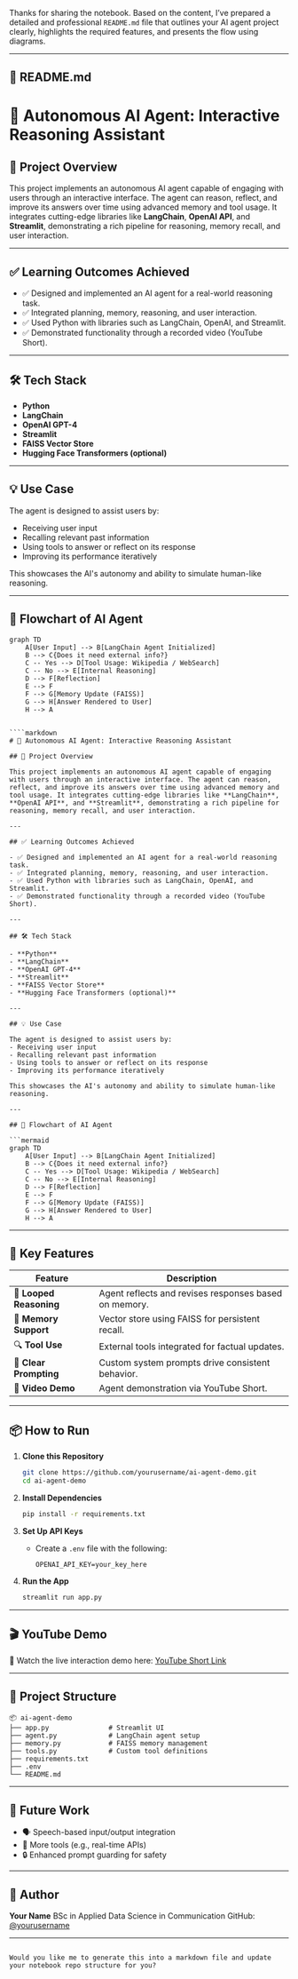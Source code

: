Thanks for sharing the notebook. Based on the content, I’ve prepared a detailed and professional `README.md` file that outlines your AI agent project clearly, highlights the required features, and presents the flow using diagrams.

---

## 📘 README.md

# 🧠 Autonomous AI Agent: Interactive Reasoning Assistant

## 🎯 Project Overview

This project implements an autonomous AI agent capable of engaging with users through an interactive interface. The agent can reason, reflect, and improve its answers over time using advanced memory and tool usage. It integrates cutting-edge libraries like **LangChain**, **OpenAI API**, and **Streamlit**, demonstrating a rich pipeline for reasoning, memory recall, and user interaction.

---

## ✅ Learning Outcomes Achieved

- ✅ Designed and implemented an AI agent for a real-world reasoning task.
- ✅ Integrated planning, memory, reasoning, and user interaction.
- ✅ Used Python with libraries such as LangChain, OpenAI, and Streamlit.
- ✅ Demonstrated functionality through a recorded video (YouTube Short).

---

## 🛠️ Tech Stack

- **Python**
- **LangChain**
- **OpenAI GPT-4**
- **Streamlit**
- **FAISS Vector Store**
- **Hugging Face Transformers (optional)**

---

## 💡 Use Case

The agent is designed to assist users by:
- Receiving user input
- Recalling relevant past information
- Using tools to answer or reflect on its response
- Improving its performance iteratively

This showcases the AI's autonomy and ability to simulate human-like reasoning.

---

## 🔁 Flowchart of AI Agent

```mermaid
graph TD
    A[User Input] --> B[LangChain Agent Initialized]
    B --> C{Does it need external info?}
    C -- Yes --> D[Tool Usage: Wikipedia / WebSearch]
    C -- No --> E[Internal Reasoning]
    D --> F[Reflection]
    E --> F
    F --> G[Memory Update (FAISS)]
    G --> H[Answer Rendered to User]
    H --> A


````markdown
# 🧠 Autonomous AI Agent: Interactive Reasoning Assistant

## 🎯 Project Overview

This project implements an autonomous AI agent capable of engaging with users through an interactive interface. The agent can reason, reflect, and improve its answers over time using advanced memory and tool usage. It integrates cutting-edge libraries like **LangChain**, **OpenAI API**, and **Streamlit**, demonstrating a rich pipeline for reasoning, memory recall, and user interaction.

---

## ✅ Learning Outcomes Achieved

- ✅ Designed and implemented an AI agent for a real-world reasoning task.
- ✅ Integrated planning, memory, reasoning, and user interaction.
- ✅ Used Python with libraries such as LangChain, OpenAI, and Streamlit.
- ✅ Demonstrated functionality through a recorded video (YouTube Short).

---

## 🛠️ Tech Stack

- **Python**
- **LangChain**
- **OpenAI GPT-4**
- **Streamlit**
- **FAISS Vector Store**
- **Hugging Face Transformers (optional)**

---

## 💡 Use Case

The agent is designed to assist users by:
- Receiving user input
- Recalling relevant past information
- Using tools to answer or reflect on its response
- Improving its performance iteratively

This showcases the AI's autonomy and ability to simulate human-like reasoning.

---

## 🔁 Flowchart of AI Agent

```mermaid
graph TD
    A[User Input] --> B[LangChain Agent Initialized]
    B --> C{Does it need external info?}
    C -- Yes --> D[Tool Usage: Wikipedia / WebSearch]
    C -- No --> E[Internal Reasoning]
    D --> F[Reflection]
    E --> F
    F --> G[Memory Update (FAISS)]
    G --> H[Answer Rendered to User]
    H --> A
````

---

## 🧩 Key Features

| Feature                 | Description                                           |
| ----------------------- | ----------------------------------------------------- |
| 🔁 **Looped Reasoning** | Agent reflects and revises responses based on memory. |
| 🧠 **Memory Support**   | Vector store using FAISS for persistent recall.       |
| 🔍 **Tool Use**         | External tools integrated for factual updates.        |
| 🧾 **Clear Prompting**  | Custom system prompts drive consistent behavior.      |
| 🎥 **Video Demo**       | Agent demonstration via YouTube Short.                |

---

## 📦 How to Run

1. **Clone this Repository**

   ```bash
   git clone https://github.com/yourusername/ai-agent-demo.git
   cd ai-agent-demo
   ```

2. **Install Dependencies**

   ```bash
   pip install -r requirements.txt
   ```

3. **Set Up API Keys**

   * Create a `.env` file with the following:

     ```
     OPENAI_API_KEY=your_key_here
     ```

4. **Run the App**

   ```bash
   streamlit run app.py
   ```

---

## 🎬 YouTube Demo

📲 Watch the live interaction demo here: [YouTube Short Link](https://youtube.com/shorts/your_video_link_here)

---

## 📁 Project Structure

```
📦 ai-agent-demo
├── app.py               # Streamlit UI
├── agent.py             # LangChain agent setup
├── memory.py            # FAISS memory management
├── tools.py             # Custom tool definitions
├── requirements.txt
├── .env
└── README.md
```

---

## 🧠 Future Work

* 🗣️ Speech-based input/output integration
* 🔗 More tools (e.g., real-time APIs)
* 🔒 Enhanced prompt guarding for safety

---

## 👤 Author

**Your Name**
BSc in Applied Data Science in Communication
GitHub: [@yourusername](https://github.com/yourusername)

---

```

Would you like me to generate this into a markdown file and update your notebook repo structure for you?
```
